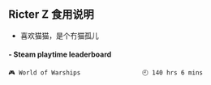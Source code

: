 ## Ricter Z 食用说明
- 喜欢猫猫，是个冇猫孤儿

<!-- steam-box start -->
#### - Steam playtime leaderboard
```text
🎮 World of Warships                 🕘 140 hrs 6 mins
```
<!-- Powered by https://github.com/YouEclipse/steam-box . -->
<!-- steam-box end -->
